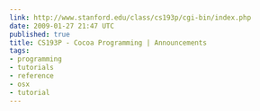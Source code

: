 ```yaml
---
link: http://www.stanford.edu/class/cs193p/cgi-bin/index.php
date: 2009-01-27 21:47 UTC
published: true
title: CS193P - Cocoa Programming | Announcements
tags:
- programming
- tutorials
- reference
- osx
- tutorial
---
```



